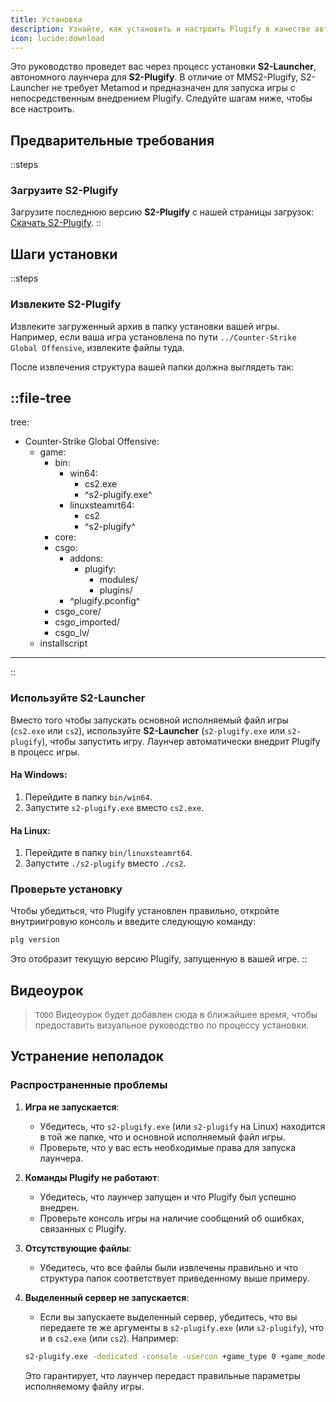 ```yaml
---
title: Установка
description: Узнайте, как установить и настроить Plugify в качестве автономного лаунчера для моддинг-проектов.
icon: lucide:download
---
```


Это руководство проведет вас через процесс установки **S2-Launcher**, автономного лаунчера для **S2-Plugify**. В отличие от MMS2-Plugify, S2-Launcher не требует Metamod и предназначен для запуска игры с непосредственным внедрением Plugify. Следуйте шагам ниже, чтобы все настроить.

## Предварительные требования

::steps
### **Загрузите S2-Plugify**
Загрузите последнюю версию **S2-Plugify** с нашей страницы загрузок:
[Скачать S2-Plugify](https://github.com/untrustedmodders/s2-plugify).
::

## Шаги установки

::steps
### **Извлеките S2-Plugify**
Извлеките загруженный архив в папку установки вашей игры. Например, если ваша игра установлена по пути `../Counter-Strike Global Offensive`, извлеките файлы туда.

После извлечения структура вашей папки должна выглядеть так:

::file-tree
---
tree:
- Counter-Strike Global Offensive:
    - game:
        - bin:
            - win64:
                - cs2.exe
                - ^s2-plugify.exe^
            - linuxsteamrt64:
                - cs2
                - ^s2-plugify^
        - core:
        - csgo:
            - addons:
                - plugify:
                    - modules/
                    - plugins/
            - ^plugify.pconfig^
        - csgo_core/
        - csgo_imported/
        - csgo_lv/
    - installscript
---
::

### **Используйте S2-Launcher**
Вместо того чтобы запускать основной исполняемый файл игры (`cs2.exe` или `cs2`), используйте **S2-Launcher** (`s2-plugify.exe` или `s2-plugify`), чтобы запустить игру. Лаунчер автоматически внедрит Plugify в процесс игры.

#### На Windows:
1. Перейдите в папку `bin/win64`.
2. Запустите `s2-plugify.exe` вместо `cs2.exe`.

#### На Linux:
1. Перейдите в папку `bin/linuxsteamrt64`.
2. Запустите `./s2-plugify` вместо `./cs2`.

### **Проверьте установку**
Чтобы убедиться, что Plugify установлен правильно, откройте внутриигровую консоль и введите следующую команду:

```bash
plg version
```

Это отобразит текущую версию Plugify, запущенную в вашей игре.
::

## Видеоурок
> `TODO`
> Видеоурок будет добавлен сюда в ближайшее время, чтобы предоставить визуальное руководство по процессу установки.

## Устранение неполадок

### **Распространенные проблемы**
1. **Игра не запускается**:
    - Убедитесь, что `s2-plugify.exe` (или `s2-plugify` на Linux) находится в той же папке, что и основной исполняемый файл игры.
    - Проверьте, что у вас есть необходимые права для запуска лаунчера.

2. **Команды Plugify не работают**:
    - Убедитесь, что лаунчер запущен и что Plugify был успешно внедрен.
    - Проверьте консоль игры на наличие сообщений об ошибках, связанных с Plugify.

3. **Отсутствующие файлы**:
    - Убедитесь, что все файлы были извлечены правильно и что структура папок соответствует приведенному выше примеру.

4. **Выделенный сервер не запускается**:
    - Если вы запускаете выделенный сервер, убедитесь, что вы передаете те же аргументы в `s2-plugify.exe` (или `s2-plugify`), что и в `cs2.exe` (или `cs2`). Например:
     ```bash
     s2-plugify.exe -dedicated -console -usercon +game_type 0 +game_mode 1 +map de_dust2
     ```
      Это гарантирует, что лаунчер передаст правильные параметры исполняемому файлу игры.